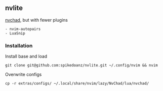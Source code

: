 ## nvlite 

[nvchad](https://nvchad.com/), but with fewer plugins

```
- nvim-autopairs
- LuaSnip
```

### Installation

Install base and load

```
git clone git@github.com:spikedoanz/nvlite.git ~/.config/nvim && nvim
```

Overwrite configs

```
cp -r extras/configs/ ~/.local/share/nvim/lazy/NvChad/lua/nvchad/
```
